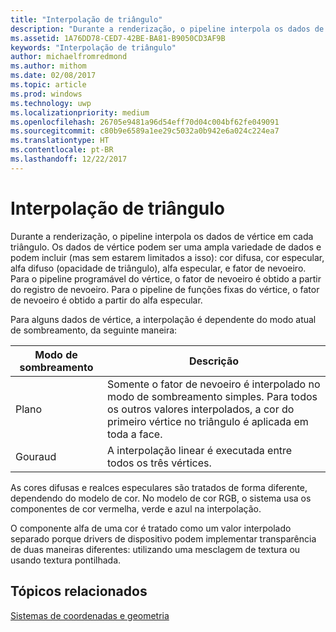 ```yaml
---
title: "Interpolação de triângulo"
description: "Durante a renderização, o pipeline interpola os dados de vértice em cada triângulo."
ms.assetid: 1A76DD78-CED7-42BE-BA81-B9050CD3AF9B
keywords: "Interpolação de triângulo"
author: michaelfromredmond
ms.author: mithom
ms.date: 02/08/2017
ms.topic: article
ms.prod: windows
ms.technology: uwp
ms.localizationpriority: medium
ms.openlocfilehash: 26705e9481a96d54eff70d04c004bf62fe049091
ms.sourcegitcommit: c80b9e6589a1ee29c5032a0b942e6a024c224ea7
ms.translationtype: HT
ms.contentlocale: pt-BR
ms.lasthandoff: 12/22/2017
---
```

# <a name="triangle-interpolation"></a>Interpolação de triângulo


Durante a renderização, o pipeline interpola os dados de vértice em cada triângulo. Os dados de vértice podem ser uma ampla variedade de dados e podem incluir (mas sem estarem limitados a isso): cor difusa, cor especular, alfa difuso (opacidade de triângulo), alfa especular, e fator de nevoeiro. Para o pipeline programável do vértice, o fator de nevoeiro é obtido a partir do registro de nevoeiro. Para o pipeline de funções fixas do vértice, o fator de nevoeiro é obtido a partir do alfa especular.

Para alguns dados de vértice, a interpolação é dependente do modo atual de sombreamento, da seguinte maneira:

| Modo de sombreamento | Descrição                                                                                                                                                                 |
|--------------|-----------------------------------------------------------------------------------------------------------------------------------------------------------------------------|
| Plano         | Somente o fator de nevoeiro é interpolado no modo de sombreamento simples. Para todos os outros valores interpolados, a cor do primeiro vértice no triângulo é aplicada em toda a face. |
| Gouraud      | A interpolação linear é executada entre todos os três vértices.                                                                                                               |

 

As cores difusas e realces especulares são tratados de forma diferente, dependendo do modelo de cor. No modelo de cor RGB, o sistema usa os componentes de cor vermelha, verde e azul na interpolação.

O componente alfa de uma cor é tratado como um valor interpolado separado porque drivers de dispositivo podem implementar transparência de duas maneiras diferentes: utilizando uma mesclagem de textura ou usando textura pontilhada.

## <a name="span-idrelated-topicsspanrelated-topics"></a><span id="related-topics"></span>Tópicos relacionados


[Sistemas de coordenadas e geometria](coordinate-systems-and-geometry.md)

 

 




